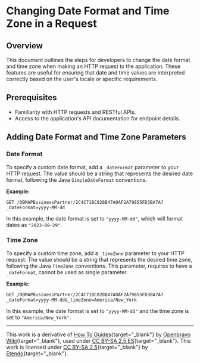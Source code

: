# Changing Date Format and Time Zone in a Request

## Overview

This document outlines the steps for developers to change the date format and time zone when making an HTTP request to the application. These features are useful for ensuring that date and time values are interpreted correctly based on the user's locale or specific requirements.

## Prerequisites

- Familiarity with HTTP requests and RESTful APIs.
- Access to the application's API documentation for endpoint details.

## Adding Date Format and Time Zone Parameters

### Date Format

To specify a custom date format, add a `_dateFormat` parameter to your HTTP request. The value should be a string that represents the desired date format, following the Java `SimpleDateFormat` conventions.

**Example:**

```http
GET /OBMAPBusinessPartner/2C4C71BC828B47A0AF2A79855FD3BA7A?_dateFormat=yyyy-MM-dd
```

In this example, the date format is set to `"yyyy-MM-dd"`, which will format dates as `"2023-08-29"`.

### Time Zone

To specify a custom time zone, add a `_timeZone` parameter to your HTTP request. The value should be a string that represents the desired time zone, following the Java `TimeZone` conventions. This parameter, requires to have a `_dateFormat`, cannot be used as single parameter.

**Example:**

```http
GET /OBMAPBusinessPartner/2C4C71BC828B47A0AF2A79855FD3BA7A?_dateFormat=yyyy-MM-dd&_timeZone=America/New_York
```

In this example, the date format is set to `"yyyy-MM-dd"` and the time zone is set to `"America/New_York"`.

---

This work is a derivative of [How To Guides](https://wiki.openbravo.com/wiki/Category:HowTo){target="\_blank"} by [Openbravo Wiki](http://wiki.openbravo.com/wiki/Welcome_to_Openbravo){target="\_blank"}, used under [CC BY-SA 2.5 ES](https://creativecommons.org/licenses/by-sa/2.5/es/){target="\_blank"}. This work is licensed under [CC BY-SA 2.5](https://creativecommons.org/licenses/by-sa/2.5/){target="\_blank"} by [Etendo](https://etendo.software){target="\_blank"}.

